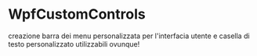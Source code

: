 # WpfCustomControls

creazione barra dei menu personalizzata per l'interfacia utente e casella di testo personalizzato utilizzabili ovunque! 
